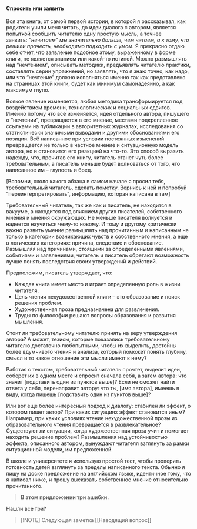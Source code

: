#### Спросить или заявить

Вся эта книга, от самой первой истории, в которой я рассказывал, как родители учили меня читать, до идеи диалога с автором, является попыткой сообщить читателю одну простую мысль, а точнее заявить: _“нечитаем” мы значительно больше, чем читаем, а к тому, что решили прочесть, необходимо подходить с умом._ Я прекрасно отдаю себе отчет, что заявление подобное этому, выраженному в форме книги, не является знанием или какой-то истиной. Можно размышлять над “нечтением”, описывать методики, предъявлять читателю практики, составлять серии упражнений, но заявлять, что я знаю точно, как надо, или что “нечтение” должно исполняться именно так как представлено на страницах этой книги, будет как минимум самонадеянно, а как максимум глупо.

Всякое явление изменяется, любая методика трансформируется под воздействием времени, технологических и социальных сдвигов. Именно потому что всё изменяется, идея отдельного автора, пишущего о “нечтении”, превращается в его мнение, местами подкрепленное ссылками на публикации в авторитетных журналах, исследования со статистически значимыми выводами и другими обоснованиями его позиции. Всё написанное при условии постоянных изменений превращается не только в частное мнение и ситуационную модель автора, но и становится его реакцией на что-то. Это способ выразить надежду, что, прочитав его книгу, читатель станет чуть более требовательным, а писатель меньше будет волноваться от того, что написанное им – глупость и бред. 

[Вспомни, около какого абзаца в самом начале я просил тебя, требовательный читатель, сделать пометку. Вернись к ней и попробуй “переинтерпретировать”, информацию, которая написана в там]

Требовательный читатель, так же как и писатель, не находится в вакууме, а находится под влиянием других писателей, собственного мнения и мнения окружающих. Не меньше писателя волнуется и надеется научиться чему-то новому. И тому и другому критически важно развить умение размышлять над прочитанным и написанным не только в категории возникающих чувств и собственного мнения, а еще в логических категориях: причина, следствие и обоснование. Размышляя над причинами, стоящими за определенными явлениями, событиями и заявлениями, читатель и писатель обретают возможность лучше понять последствия своих утверждений и действий.

Предположим, писатель утверждает, что:

- Каждая книга имеет место и играет определенную роль в жизни читателя.
- Цель чтения нехудожественной книги – это образование и поиск решения проблем.
- Художественная проза предназначена для развлечения.
- Труды по философии решают вопросы образования и развития мышления.

Стоит ли требовательному читателю принять на веру утверждения автора? А может, тезисы, которые показались требовательному читателю достаточно любопытными, чтобы их выделить, достойны более вдумчивого чтения и анализа, который поможет понять глубину, смысл и то какое отношение эти мысли имеют к нему?

Работая с текстом, требовательный читатель прочтет, выделит идеи, соберет их в одном месте и спросит сначала себя, а затем автора: что значит [подставить один из пунктов выше]? Если не сможет найти ответа у себя, перенаправит автору: что ты, [имя автора], имеешь в виду, когда пишешь [подставить один из пунктов выше]?

Или вот еще более интересный подход к диалогу: стабилен ли эффект, о котором пишет автор? При каких ситуациях эффект становится иным? Например, при каких условиях чтение нехудожественной прозы из образовательного чтения превращается в развлекательное? Существуют ли ситуации, когда художественная проза учит и помогает находить решение проблем? Размышления над устойчивостью эффекта, описанного автором, вынуждают читателя взглянуть за рамки ситуационной модели, им предложенной.

В школе и университете я использую простой тест, чтобы проверить готовность детей взглянуть за пределы написанного текста. Обычно я пишу на доске предложение на английском языке, идентичное тому, что я написал ниже, и прошу высказать собственное мнение относительно прочитанного.

> **В этом придложении три ашибки.**

Нашли все три?

> [!NOTE] Следующая заметка
> [[Наводящий вопрос]]
